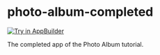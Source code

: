 photo-album-completed
=====================
<a href="https://platform.telerik.com/#appbuilder/clone/https%3A%2F%2Fgithub.com%2FPlatformSupport%2Fphoto-album-completed" target="_blank"><img src="http://docs.telerik.com/platform/appbuilder/sample-apps/images/try-in-appbuilder.png" alt="Try in AppBuilder" title="Try in AppBuilder" /></a>

The completed app of the Photo Album tutorial.
